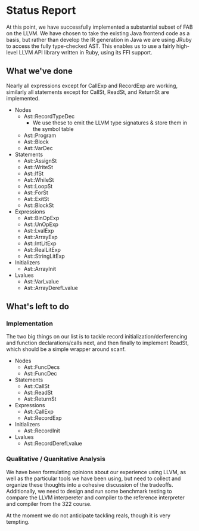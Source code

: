 # Status Report

At this point, we have successfully implemented a substantial subset of FAB on the LLVM. We have chosen to take the existing Java frontend code as a basis, but rather than develop the IR generation in Java we are using JRuby to access the fully type-checked AST. This enables us to use a fairly high-level LLVM API library written in Ruby, using its FFI support.

## What we've done

Nearly all expressions except for CallExp and RecordExp are working, similarly all statements except for CallSt, ReadSt, and ReturnSt are implemented.

- Nodes
	- Ast::RecordTypeDec
		- We use these to emit the LLVM type signatures & store them in the symbol table
	- Ast::Program
	- Ast::Block
	- Ast::VarDec
- Statements
	- Ast::AssignSt
	- Ast::WriteSt
	- Ast::IfSt
	- Ast::WhileSt
	- Ast::LoopSt
	- Ast::ForSt
	- Ast::ExitSt
	- Ast::BlockSt
- Expressions
	- Ast::BinOpExp
	- Ast::UnOpExp
	- Ast::LvalExp
	- Ast::ArrayExp
	- Ast::IntLitExp
	- Ast::RealLitExp
 	- Ast::StringLitExp
- Initializers
	- Ast::ArrayInit
- Lvalues
	- Ast::VarLvalue
	- Ast::ArrayDerefLvalue

## What's left to do

### Implementation

The two big things on our list is to tackle record initialization/derferencing and function declarations/calls next, and then finally to implement ReadSt, which should be a simple wrapper around scanf.

- Nodes
	- Ast::FuncDecs
	- Ast::FuncDec
- Statements
	- Ast::CallSt
	- Ast::ReadSt
	- Ast::ReturnSt
- Expressions
	- Ast::CallExp
	- Ast::RecordExp
- Initializers
	- Ast::RecordInit
- Lvalues
	- Ast::RecordDerefLvalue

### Qualitative / Quanitative Analysis

We have been formulating opinions about our experience using LLVM, as well as the particular tools we have been using, but need to collect and organize these thoughts into a cohesive discussion of the tradeoffs. Additionally, we need to design and run some benchmark testing to compare the LLVM interpereter and compiler to the reference interpreter and compiler from the 322 course.

At the moment we do not anticipate tackling reals, though it is very tempting.
